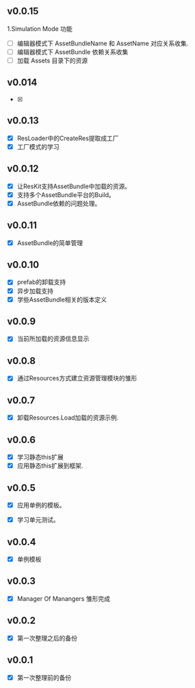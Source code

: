 ## v0.0.15

1.Simulation Mode 功能
- [ ] 编辑器模式下 AssetBundleName 和 AssetName 对应关系收集.
- [ ] 编辑器模式下 AssetBundle 依赖关系收集
- [ ] 加载 Assets 目录下的资源

## v0.014

- [x] 

## v0.0.13

- [x] ResLoader中的CreateRes提取成工厂
- [x] 工厂模式的学习

## v0.0.12

- [x] 让ResKit支持AssetBundle中加载的资源。
- [x] 支持多个AssetBundle平台的Build。
- [x] AssetBundle依赖的问题处理。

## v0.0.11

- [x] AssetBundle的简单管理

## v0.0.10

- [x] prefab的卸载支持
- [x] 异步加载支持
- [x] 学些AssetBundle相关的版本定义

## v0.0.9

- [x] 当前所加载的资源信息显示

## v0.0.8

- [x] 通过Resources方式建立资源管理模块的雏形

## v0.0.7

- [x] 卸载Resources.Load加载的资源示例.

## v0.0.6

- [x] 学习静态this扩展
- [x] 应用静态this扩展到框架.

## v0.0.5

- [x] 应用单例的模板。

- [x] 学习单元测试。

## v0.0.4

- [x] 单例模板

## v0.0.3

- [x] Manager Of Manangers 雏形完成

## v0.0.2

- [x] 第一次整理之后的备份

## v0.0.1

- [x] 第一次整理前的备份

